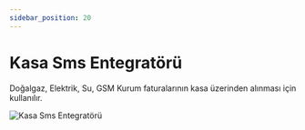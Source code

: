 ```yaml
---
sidebar_position: 20
---
```


# Kasa Sms Entegratörü
Doğalgaz, Elektrik, Su, GSM Kurum faturalarının kasa üzerinden alınması için kullanılır. 

![Kasa Sms Entegratörü](/img/moduller/kasa-sms-entegratoru-1.png)
